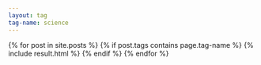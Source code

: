 ```yaml
---
layout: tag
tag-name: science
---
```

{% for post in site.posts %}
{% if post.tags contains page.tag-name %}
{% include result.html %}
{% endif %}
{% endfor %}
